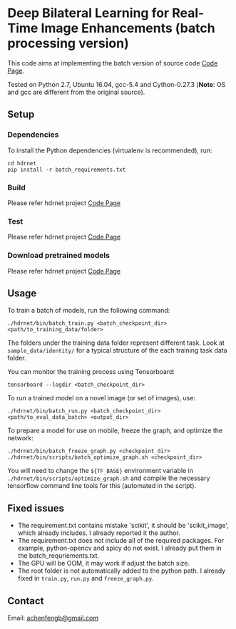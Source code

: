 # Deep Bilateral Learning for Real-Time Image Enhancements (batch processing version)

This code aims at implementing the batch version of source code [Code Page](https://github.com/mgharbi/hdrnet).

Tested on Python 2.7, Ubuntu 16.04, gcc-5.4 and Cython-0.27.3 (**Note**: OS and gcc are different from the original source).

## Setup

### Dependencies

To install the Python dependencies (virtualenv is recommended), run:

    cd hdrnet
    pip install -r batch_requirements.txt

### Build

Please refer hdrnet project  [Code Page](https://github.com/mgharbi/hdrnet)

### Test

Please refer hdrnet project  [Code Page](https://github.com/mgharbi/hdrnet)

### Download pretrained models

Please refer hdrnet project  [Code Page](https://github.com/mgharbi/hdrnet)

## Usage

To train a batch of models, run the following command:

    ./hdrnet/bin/batch_train.py <batch_checkpoint_dir> <path/to_training_data/folder>

The folders under the training data folder represent different task. Look at `sample_data/identity/` for a typical structure of the each training task data folder.

You can monitor the training process using Tensorboard:

    tensorboard --logdir <batch_checkpoint_dir>

To run a trained model on a novel image (or set of images), use:

    ./hdrnet/bin/batch_run.py <batch_checkpoint_dir> <path/to_eval_data_batch> <output_dir>

To prepare a model for use on mobile, freeze the graph, and optimize the network:

    ./hdrnet/bin/batch_freeze_graph.py <checkpoint_dir>
    ./hdrnet/bin/scripts/batch_optimize_graph.sh <checkpoint_dir>

You will need to change the `${TF_BASE}` environment variable in `./hdrnet/bin/scripts/optimize_graph.sh`
and compile the necessary tensorflow command line tools for this (automated in the script).


## Fixed issues 

* The requirement.txt contains mistake 'scikit', it should be 'scikit_image', which already includes. I already reported it the author.
* The requirement.txt does not include all of the required packages. For example, python-opencv and spicy do not exist. I already put them in the batch_requriements.txt.
* The GPU will be OOM,  it may work if adjust the batch size.
* The root folder is not automatically added to the python path. I already fixed in `train.py`, `run.py` and `freeze_graph.py`.


## Contact

Email: achenfengb@gmail.com

